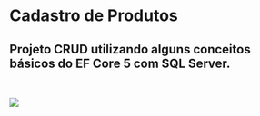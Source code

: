 # Cadastro de Produtos

## Projeto CRUD utilizando alguns conceitos básicos do EF Core 5 com SQL Server.
</br>

![](https://github.com/manoelgeraldo/freeCodeCamp-ResponsiveWebDesign/blob/main/Tribute-Page/github/tribute-page.gif)